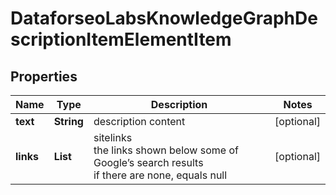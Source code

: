 # DataforseoLabsKnowledgeGraphDescriptionItemElementItem


## Properties

| Name | Type | Description | Notes |
|------------ | ------------- | ------------- | -------------|
**text** | **String** | description content |[optional]|
**links** | **List<KnowledgeGraphLinkElementInfo>** | sitelinks<br>the links shown below some of Google’s search results<br>if there are none, equals null |[optional]|